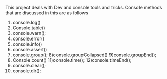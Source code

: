 This project deals with Dev and console tools and tricks.
Console methods that are discussed in this are as follows
1) console.log()
2) Console.table()
3) console.warn();
4) console.error()
5) console.info()
6) console.assert()
7) console.group();
8)console.groupCollapsed()
9)console.groupEnd();
10) Console.count()
11)console.time();
12)console.timeEnd();
13) console.clear();
14) console.dir();
